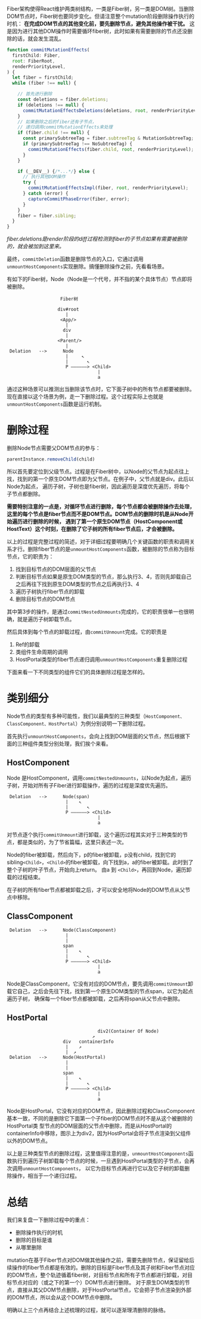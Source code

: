 
Fiber架构使得React维护两类树结构，一类是Fiber树，另一类是DOM树。当删除DOM节点时，Fiber树也要同步变化。但请注意整个mutation阶段删除操作执行的时机：
**在完成DOM节点的其他变化前，要先删除节点，避免其他操作被干扰。** 这是因为进行其他DOM操作时需要循环fiber树，此时如果有需要删除的节点还没删除的话，就会发生混乱。

```javascript
function commitMutationEffects(
  firstChild: Fiber,
  root: FiberRoot,
  renderPriorityLevel,
) {
  let fiber = firstChild;
  while (fiber !== null) {

    // 首先进行删除
    const deletions = fiber.deletions;
    if (deletions !== null) {
      commitMutationEffectsDeletions(deletions, root, renderPriorityLevel);
    }
    // 如果删除之后的fiber还有子节点，
    // 递归调用commitMutationEffects来处理
    if (fiber.child !== null) {
      const primarySubtreeTag = fiber.subtreeTag & MutationSubtreeTag;
      if (primarySubtreeTag !== NoSubtreeTag) {
        commitMutationEffects(fiber.child, root, renderPriorityLevel);
      }
    }

    if (__DEV__) {/*...*/} else {
      // 执行其他DOM操作
      try {
        commitMutationEffectsImpl(fiber, root, renderPriorityLevel);
      } catch (error) {
        captureCommitPhaseError(fiber, error);
      }
    }
    fiber = fiber.sibling;
  }
}
```
*fiber.deletions是render阶段的diff过程检测到fiber的子节点如果有需要被删除的，就会被加到这里来。*

最终，`commitDeletion`函数是删除节点的入口，它通过调用`unmountHostComponents`实现删除。搞懂删除操作之前，先看看场景。

有如下的Fiber树，Node（Node是一个代号，并不指的某个具体节点）节点即将被删除。
```
                    Fiber树 

                   div#root 
                      |     
                    <App/>
                      | 
                     div
                      |
                   <Parent/>
                      |
 Delation   -->      Node
                      |     ↖
                      |       ↖
                      P ——————> <Child>
                                  |
                                  a
```

通过这种场景可以推测出当删除该节点时，它下面子树中的所有节点都要被删除。现在直接以这个场景为例，走一下删除过程。这个过程实际上也就是
`unmountHostComponents`函数是运行机制。

# 删除过程
删除Node节点需要父DOM节点的参与：
```javascript
parentInstance.removeChild(child)
```
所以首先要定位到父级节点。过程是在Fiber树中，以Node的父节点为起点往上找，找到的第一个原生DOM节点即为父节点。在例子中，父节点就是div。此后以Node为起点，
遍历子树，子树也是fiber树，因此遍历是深度优先遍历，将每个子节点都删除。

**需要特别注意的一点是，对循环节点进行删除，每个节点都会被删除操作去处理，这里的每个节点是fiber节点而不是DOM节点。DOM节点的删除时机是从Node开始遍历进行删除的时候，
遇到了第一个原生DOM节点（HostComponent或HostText）这个时刻，在删除了它子树的所有fiber节点后，才会被删除。**

以上的过程是完整过程的简述，对于详细过程要明确几个关键函数的职责和调用关系才行。删除fiber节点的是`unmountHostComponents`函数，被删除的节点称为目标节点，它的职责为：
1. 找到目标节点的DOM层面的父节点
2. 判断目标节点如果是原生DOM类型的节点，那么执行3、4，否则先卸载自己之后再往下找到原生DOM类型的节点之后再执行3、4
3. 遍历子树执行fiber节点的卸载
4. 删除目标节点的DOM节点

其中第3步的操作，是通过`commitNestedUnmounts`完成的，它的职责很单一也很明确，就是遍历子树卸载节点。

然后具体到每个节点的卸载过程，由`commitUnmount`完成。它的职责是
1. Ref的卸载
2. 类组件生命周期的调用
3. HostPortal类型的fiber节点递归调用`unmountHostComponents`重复删除过程

下面来看一下不同类型的组件它们的具体删除过程是怎样的。

# 类别细分
Node节点的类型有多种可能性，我们以最典型的三种类型（`HostComponent、ClassComponent、HostPortal`）为例分别说明一下删除过程。

首先执行`unmountHostComponents`，会向上找到DOM层面的父节点，然后根据下面的三种组件类型分别处理，我们挨个来看。
## HostComponent
Node 是HostComponent，调用`commitNestedUnmounts`，以Node为起点，遍历子树，开始对所有子Fiber进行卸载操作，遍历的过程是深度优先遍历。
```
 Delation   -->      Node(span)
                      |    ↖
                      |       ↖
                      P ——————> <Child>
                                  |
                                  a
```
对节点逐个执行`commitUnmount`进行卸载，这个遍历过程其实对于三种类型的节点，都是类似的，为了节省篇幅，这里只表述一次。

Node的fiber被卸载，然后向下，p的fiber被卸载，p没有child，找到它的sibling`<Child>`，`<Child>`的fiber被卸载，向下找到a，a的fiber被卸载。此时到了整个子树的叶子节点，开始向上return。
由a 到 `<Child>`，再回到Node，遍历卸载的过程结束。

在子树的所有fiber节点都被卸载之后，才可以安全地将Node的DOM节点从父节点中移除。

## ClassComponent
```
 Delation   -->      Node(ClassComponent)
                      |
                      |
                     span
                      |    ↖
                      |       ↖
                      P ——————> <Child>
                                  |
                                  a
```

Node是ClassComponent，它没有对应的DOM节点，要先调用`commitUnmount`卸载它自己，之后会先往下找，找到第一个原生DOM类型的节点span，以它为起点遍历子树，
确保每一个fiber节点都被卸载，之后再将span从父节点中删除。

## HostPortal
```
                                  div2(Container Of Node)
                                ↗
                     div   containerInfo       
                      |    ↗
                      |  ↗
 Delation   -->      Node(HostPortal)
                      |
                      |
                     span
                      |    ↖
                      |       ↖
                      P ——————> <Child>
                                  |
                                  a
```
Node是HostPortal，它没有对应的DOM节点，因此删除过程和ClassComponent基本一致，不同的是删除它下面第一个子fiber的DOM节点时不是从这个被删除的HostPortal类
型节点的DOM层面的父节点中删除，而是从HostPortal的containerInfo中移除，图示上为div2，因为HostPortal会将子节点渲染到父组件以外的DOM节点。


以上是三种类型节点的删除过程，这里值得注意的是，`unmountHostComponents`函数执行到遍历子树卸载每个节点的时候，一旦遇到HostPortal类型的子节点，会再次调用`unmountHostComponents`，
以它为目标节点再进行它以及它子树的卸载删除操作，相当于一个递归过程。

# 总结
我们来复盘一下删除过程中的重点：
* 删除操作执行的时机
* 删除的目标是谁
* 从哪里删除

mutation在基于Fiber节点对DOM做其他操作之前，需要先删除节点，保证留给后续操作的fiber节点都是有效的。删除的目标是Fiber节点及其子树和Fiber节点对应的DOM节点，整个轨迹循着fiber树，对目标节点和所有子节点都进行卸载，对目标节点对应的（或之下的第一个）DOM节点进行删除。
对于原生DOM类型的节点，直接从其父DOM节点删除，对于HostPortal节点，它会把子节点渲染到外部的DOM节点，所以会从这个DOM节点中删除。

明确以上三个点再结合上述梳理的过程，就可以逐渐理清删除的脉络。









